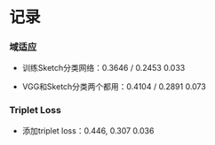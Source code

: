 # 记录


### 域适应

* 训练Sketch分类网络：0.3646 / 0.2453  0.033

* VGG和Sketch分类两个都用：0.4104 / 0.2891  0.073


### Triplet Loss

* 添加triplet loss：0.446, 0.307 0.036


